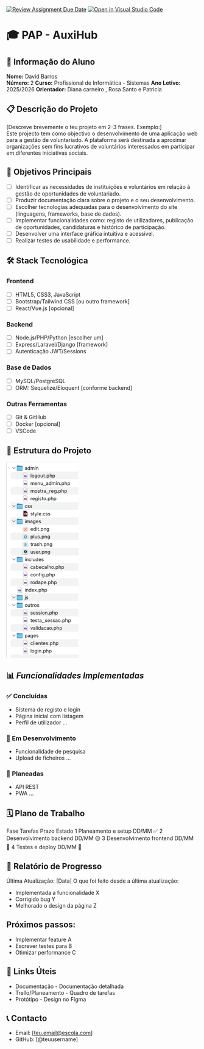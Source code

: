[![Review Assignment Due Date](https://classroom.github.com/assets/deadline-readme-button-22041afd0340ce965d47ae6ef1cefeee28c7c493a6346c4f15d667ab976d596c.svg)](https://classroom.github.com/a/ObOWU319)
[![Open in Visual Studio Code](https://classroom.github.com/assets/open-in-vscode-2e0aaae1b6195c2367325f4f02e2d04e9abb55f0b24a779b69b11b9e10269abc.svg)](https://classroom.github.com/online_ide?assignment_repo_id=21338312&assignment_repo_type=AssignmentRepo)
# 🎓 PAP - AuxiHub

## 👤 Informação do Aluno
**Nome:** David Barros  
**Número:** 2
**Curso:** Profissional de Informática - Sistemas
**Ano Letivo:** 2025/2026 
**Orientador:** Diana carneiro , Rosa Santo e Patricia

## 📋 Descrição do Projeto
[Descreve brevemente o teu projeto em 2-3 frases. Exemplo:]  
Este projecto tem como objectivo o desenvolvimento de uma aplicação web para a gestão de voluntariado.
A plataforma será destinada a aproximar organizações sem fins lucrativos de voluntários interessados em
participar em diferentes iniciativas sociais.

## 🎯 Objetivos Principais
- [ ] Identificar as necessidades de instituições e voluntários em relação à gestão de oportunidades de voluntariado.
- [ ] Produzir documentação clara sobre o projeto e o seu desenvolvimento.
- [ ] Escolher tecnologias adequadas para o desenvolvimento do site (linguagens, frameworks, base de dados).
- [ ] Implementar funcionalidades como: registo de utilizadores, publicação de oportunidades, candidaturas e histórico de participação.
- [ ] Desenvolver uma interface gráfica intuitiva e acessível.
- [ ] Realizar testes de usabilidade e performance.

## 🛠️ Stack Tecnológica

### **Frontend**
- [ ] HTML5, CSS3, JavaScript
- [ ] Bootstrap/Tailwind CSS [ou outro framework]
- [ ] React/Vue.js [opcional]

### **Backend**
- [ ] Node.js/PHP/Python [escolher um]
- [ ] Express/Laravel/Django [framework]
- [ ] Autenticação JWT/Sessions

### **Base de Dados**
- [ ] MySQL/PostgreSQL
- [ ] ORM: Sequelize/Eloquent [conforme backend]

### **Outras Ferramentas**
- [ ] Git & GitHub
- [ ] Docker [opcional]
- [ ] VSCode

## 📁 Estrutura do Projeto
![Estrutura do projeto](./docs/images/estrutura.png)

## 📊 *Funcionalidades Implementadas*

### ✅ Concluídas
- Sistema de registo e login
- Página inicial com listagem
- Perfil de utilizador
...

### 🔄 Em Desenvolvimento
- Funcionalidade de pesquisa
- Upload de ficheiros
...

### 📅 Planeadas
- API REST
- PWA
...

## 🗓️ Plano de Trabalho
Fase	Tarefas	Prazo	Estado
1	Planeamento e setup	DD/MM	✅
2	Desenvolvimento backend	DD/MM	🟡
3	Desenvolvimento frontend	DD/MM	🔴
4	Testes e deploy	DD/MM	🔴

## 📝 Relatório de Progresso
Última Atualização: [Data]
O que foi feito desde a última atualização:
- Implementada a funcionalidade X
- Corrigido bug Y
- Melhorado o design da página Z

## Próximos passos:
- Implementar feature A
- Escrever testes para B
- Otimizar performance C

## 🔗 Links Úteis
- Documentação - Documentação detalhada
- Trello/Planeamento - Quadro de tarefas
- Protótipo - Design no Figma

## 📞 Contacto
- Email: [teu.email@escola.com]
- GitHub: [@teuusername]


